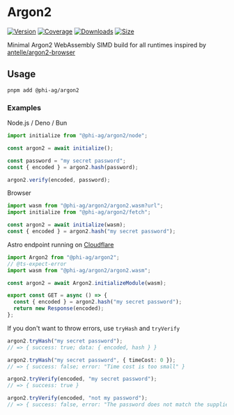 # Argon2

[![Version](https://img.shields.io/npm/v/%40phi-ag%2Fargon2?style=for-the-badge&color=blue)](https://www.npmjs.com/package/@phi-ag/argon2)
[![Coverage](https://img.shields.io/codecov/c/github/phi-ag/argon2?style=for-the-badge)](https://app.codecov.io/github/phi-ag/argon2)
[![Downloads](https://img.shields.io/npm/d18m/%40phi-ag%2Fargon2?style=for-the-badge)](https://www.npmjs.com/package/@phi-ag/argon2)
[![Size](https://img.shields.io/npm/unpacked-size/%40phi-ag%2Fargon2?style=for-the-badge&label=size&color=lightgray)](https://www.npmjs.com/package/@phi-ag/argon2)

Minimal Argon2 WebAssembly SIMD build for all runtimes inspired by [antelle/argon2-browser](https://github.com/antelle/argon2-browser)

## Usage

    pnpm add @phi-ag/argon2

### Examples

Node.js / Deno / Bun

```ts
import initialize from "@phi-ag/argon2/node";

const argon2 = await initialize();

const password = "my secret password";
const { encoded } = argon2.hash(password);

argon2.verify(encoded, password);
```

Browser

```ts
import wasm from "@phi-ag/argon2/argon2.wasm?url";
import initialize from "@phi-ag/argon2/fetch";

const argon2 = await initialize(wasm);
const { encoded } = argon2.hash("my secret password");
```

Astro endpoint running on [Cloudflare](https://developers.cloudflare.com/workers/runtime-apis/webassembly/javascript/#use-from-javascript)

```ts
import Argon2 from "@phi-ag/argon2";
// @ts-expect-error
import wasm from "@phi-ag/argon2/argon2.wasm";

const argon2 = await Argon2.initializeModule(wasm);

export const GET = async () => {
  const { encoded } = argon2.hash("my secret password");
  return new Response(encoded);
};
```

If you don't want to throw errors, use `tryHash` and `tryVerify`

```ts
argon2.tryHash("my secret password");
// => { success: true; data: { encoded, hash } }

argon2.tryHash("my secret password", { timeCost: 0 });
// => { success: false; error: "Time cost is too small" }

argon2.tryVerify(encoded, "my secret password");
// => { success: true }

argon2.tryVerify(encoded, "not my password");
// => { success: false, error: "The password does not match the supplied hash" }
```

